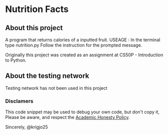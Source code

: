 # Nutrition Facts

## About this project

A program that returns calories of a inputted fruit.
    USEAGE :    In the terminal type nutrition.py
                Follow the instruction for the prompted message.


Originally this project was created as an
assignment at CS50P - Introduction to Python.

##  About the testing network

Testing network has not been used in this project

###  Disclamers

This code snippet may be used to debug
your own code, but don't copy it,
Please be aware, and respect the [Academic Honesty Policy](https://cs50.harvard.edu/x/2023/honesty/).

Sincerely,
@krigjo25
